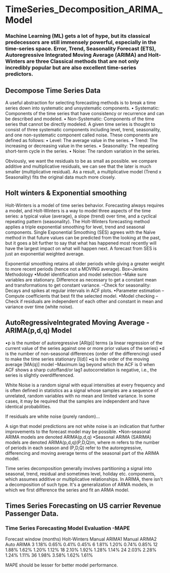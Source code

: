 # TimeSeries_Decomposition_ARIMA_Model

### Machine Learning (ML) gets a lot of hype, but its classical predecessors are still immensely powerful, especially in the time-series space. Error, Trend, Seasonality Forecast (ETS), Autoregressive Integrated Moving Average (ARIMA) and Holt-Winters are three Classical methods that are not only incredibly popular but are also excellent time-series predictors.

## Decompose Time Series Data

A useful abstraction for selecting forecasting methods is to break a time series down into systematic and unsystematic components.
•	Systematic: Components of the time series that have consistency or recurrence and can be described and modeled.
•	Non-Systematic: Components of the time series that cannot be directly modeled.
A given time series is thought to consist of three systematic components including level, trend, seasonality, and one non-systematic component called noise.
These components are defined as follows:
•	Level: The average value in the series.
•	Trend: The increasing or decreasing value in the series.
•	Seasonality: The repeating short-term cycle in the series.
•	Noise: The random variation in the series.

Obviously, we want the residuals to be as small as possible.
we compare additive and multiplicative residuals, we can see that the later is much smaller (multiplicative residual). As a result, a multiplicative model (Trend x Seasonality) fits the original data much more closely.

## Holt winters & Exponential smoothing
Holt-Winters is a model of time series behavior. Forecasting always requires a model, and Holt-Winters is a way to model three aspects of the time series: a typical value (average), a slope (trend) over time, and a cyclical repeating pattern (seasonality).
The Holt-Winters forecasting method applies a triple exponential smoothing for level, trend and seasonal components.
Single Exponential Smoothing (SES) agrees with the Naïve method in that future values can be predicted from the looking at the past, but it goes a bit further to say that what has happened most recently will have the largest impact on what will happen next. A forecast from SES is just an exponential weighted average.

Exponential smoothing retains all older periods while giving a greater weight to more recent periods (hence not a MOVING average).
Box–Jenkins Methodology
•Model identification and model selection
–Make sure variables are stationary.  Difference as necessary to get a constant mean and transformations to get constant variance.
–Check for seasonality: Decays and spikes at regular intervals in ACF plots.
•Parameter estimation
–Compute coefficients that best fit the selected model.
•Model checking
–Check if residuals are independent of each other and constant in mean and variance over time (white noise).


## AutoRegressiveIntegrated Moving Average -ARIMA(p,d,q) Model

•p is the number of autoregressive [AR(p)] terms (a linear regression of the current value of the series against one or more prior values of the series)
•d is the number of non-seasonal differences (order of the differencing) used to make the time series stationary [I(d)]
•q is the order of the moving average [MA(q)] model
–Maximum lag beyond which the ACF is 0 when ACF shows a sharp cutoffand/or lag1 autocorrelation is negative, i.e., the series is slightly overdifferenced.

White Noise is a random signal with equal intensities at every frequency and is often defined in statistics as a signal whose samples are a sequence of unrelated, random variables with no mean and limited variance. In some cases, it may be required that the samples are independent and have identical probabilities.

If residuals are white noise (purely random)…

A sign that model predictions are not white noise is an indication that further improvements to the forecast model may be possible.
•Non-seasonal ARIMA models are denoted ARIMA(p,d,q)
•Seasonal ARIMA (SARIMA) models are denoted ARIMA(p,d,q)(P,D,Q)m, where m refers to the number of periods in each season and (P,D,Q) refer to the autoregressive, differencing and moving average terms of the seasonal part of the ARIMA model.

Time series decomposition generally involves partitioning a signal into seasonal, trend, residual and sometimes level, holiday etc. components, which assumes additive or multiplicative relationships.
In ARIMA, there isn't a decomposition of such type. It's a generalization of ARMA models, in which we first difference the series and fit an ARMA model.

## Times Series Forecasting on US carrier Revenue Passenger Data.

### Time Series Forecasting Model Evaluation -MAPE

Forecast window (months)	Holt-Winters	Manual ARIMA1	Manual ARIMA2	Auto ARIMA 
3	1.18%	0.65%	0.41%	0.45%
6	1.81%	1.20%	0.74%	0.85%
12	1.88%	1.62%	1.20%	1.12%
18	2.10%	1.92%	1.28%	1.14%
24	2.03%	2.28%	1.24%	1.11%
36	1.98%	3.58%	1.62%	1.61%

MAPE should be lesser for better model performance.



